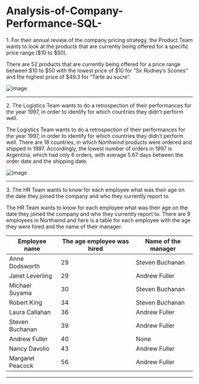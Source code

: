 # Analysis-of-Company-Performance-SQL-

<p>
1. For their annual review of the company pricing strategy,
the Product Team wants to look at the products that are currently being offered for a specific price range ($10 to $50).

There are 52 products that are currently being offered for a price range between $10 to $50 with the lowest price of $10 for “Sir Rodney’s Scones” and the highest price of $49.3 for “Tarte au sucre”. 

![image](https://github.com/SimonLim03/Analysis-of-Company-Performance-SQL-/assets/150989115/05fc4d0f-2075-4fbe-97eb-4a0901cfe626)

</p>

<hr>

<p>
2. The Logistics Team wants to do a retrospection of their performances for the year 1997, in order to identify for which countries they didn’t perform well. 

The Logistics Team wants to do a retrospection of their performances for the year 1997, in order to identify for which countries they didn’t perform well. There are 18 countries, in which Northwind products were ordered and shipped in 1997. Accordingly, the lowest number of orders in 1997 is Argentina, which had only 6 orders, with average 5.67 days between the order date and the shipping date.

![image](https://github.com/SimonLim03/Analysis-of-Company-Performance-SQL-/assets/150989115/3ca81fdb-d262-46a4-9558-630fec01bf0e)


</p>

<hr>

<p>
3. The HR Team wants to know for each employee what was their age on the date they joined the company and who they currently report to. 

The HR Team wants to know for each employee what was their age on the date they joined the company and who they currently report to. There are 9 employees in Northwind and here is a table for each employee with the age they were hired and the name of their manager. 


| Employee name | The age employee was hired | Name of the manager |
| ---------|----------|----------|
| Anne Dodsworth | 29 | Steven Buchanan |
| Janet Leverling | 29 | Andrew Fuller |
| Michael Suyama | 30 | Steven Buchanan |
| Robert King | 34 | Steven Buchanan |
| Laura Callahan | 36 | Andrew Fuller |
| Steven Buchanan | 39 | Andrew Fuller |
| Andrew Fuller | 40 | None |
| Nancy Davolio | 43 | Andrew Fuller |
| Margaret Peacock | 56 | Andrew Fuller |


</p>

<hr>

<p>


</p>


